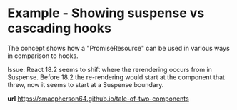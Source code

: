 # Example - Showing suspense vs cascading hooks

The concept shows how a "PromiseResource" can be used in various ways in comparison to hooks.

Issue: React 18.2 seems to shift where the rerendering occurs from in Suspense. Before 18.2 the re-rendering would start at the component that threw, now it seems to start at a Suspense boundary.

**url**
https://smacpherson64.github.io/tale-of-two-components
